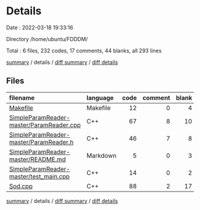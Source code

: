 # Details

Date : 2022-03-18 19:33:16

Directory /home/ubuntu/FDDDM/

Total : 6 files,  232 codes, 17 comments, 44 blanks, all 293 lines

[summary](results.md) / details / [diff summary](diff.md) / [diff details](diff-details.md)

## Files
| filename | language | code | comment | blank | total |
| :--- | :--- | ---: | ---: | ---: | ---: |
| [Makefile](/Makefile) | Makefile | 12 | 0 | 4 | 16 |
| [SimpleParamReader-master/ParamReader.cpp](/SimpleParamReader-master/ParamReader.cpp) | C++ | 67 | 8 | 10 | 85 |
| [SimpleParamReader-master/ParamReader.h](/SimpleParamReader-master/ParamReader.h) | C++ | 46 | 7 | 8 | 61 |
| [SimpleParamReader-master/README.md](/SimpleParamReader-master/README.md) | Markdown | 5 | 0 | 3 | 8 |
| [SimpleParamReader-master/test_main.cpp](/SimpleParamReader-master/test_main.cpp) | C++ | 14 | 0 | 2 | 16 |
| [Sod.cpp](/Sod.cpp) | C++ | 88 | 2 | 17 | 107 |

[summary](results.md) / details / [diff summary](diff.md) / [diff details](diff-details.md)